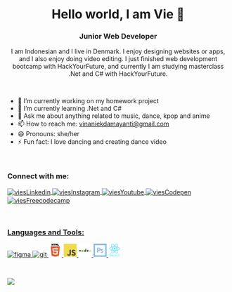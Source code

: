 <h1 align="center">Hello world, I am Vie 👋 </h1>

<h3 align="center">Junior Web Developer</h3>

<p align="center">I am Indonesian and I live in Denmark. I enjoy designing websites or apps, and I also enjoy doing video editing. I just finished web development bootcamp with HackYourFuture, and currently I am studying masterclass .Net and C# with HackYourFuture.</p>
<br>

- 🔭 I’m currently working on my homework project 
- 🌱 I’m currently learning .Net and C#
- 💬 Ask me about anything related to music, dance, kpop and anime
- 📫 How to reach me: vinaniekdamayanti@gmail.com
- 😄 Pronouns: she/her
- ⚡ Fun fact: I love dancing and creating dance video 
<br>
<h3 align="left">Connect with me:</h3>
<p align="left">
<a href="https://www.linkedin.com/in/vinaniek-ayu-damayanti-90b083141/" target="blank"><img align="center" height="25" width="30" src="https://cdn.jsdelivr.net/npm/simple-icons@v7/icons/linkedin.svg" alt="viesLinkedin"/>
<a href="https://www.instagram.com/vie_damayanti/" target="blank"><img align="center" height="25" width="30" src="https://cdn.jsdelivr.net/npm/simple-icons@v7/icons/instagram.svg" alt="viesInstagram"/>
<a href="https://www.youtube.com/channel/UCgHA3v4d1XqvuwwMZzWzq-Q" target="blank"><img align="center" height="25" width="30" src="https://cdn.jsdelivr.net/npm/simple-icons@v7/icons/youtube.svg" alt="viesYoutube"/>
<a href="https://codepen.io/vie_damayanti" target="blank"><img align="center" height="25" width="30" src="https://cdn.jsdelivr.net/npm/simple-icons@v7/icons/codepen.svg" alt="viesCodepen"/>
 <a href="https://www.freecodecamp.org/vie_damayanti" target="blank"><img align="center" height="25" width="30" src="https://cdn.jsdelivr.net/npm/simple-icons@7.21.0/icons/freecodecamp.svg" alt="viesFreecodecamp"/>
</p>
<br>
<h3 align="left">Languages and Tools:</h3>
<p align="left"> <a href="https://www.w3schools.com/css/" target="_blank" rel="noreferrer">  </a> <a href="https://www.figma.com/" target="_blank" rel="noreferrer"> <img src="https://www.vectorlogo.zone/logos/figma/figma-icon.svg" alt="figma" width="40" height="30"/> </a> <a href="https://git-scm.com/" target="_blank" rel="noreferrer"> <img src="https://www.vectorlogo.zone/logos/git-scm/git-scm-icon.svg" alt="git" width="30" height="30"/> </a> <a href="https://www.w3.org/html/" target="_blank" rel="noreferrer"> <img src="https://raw.githubusercontent.com/devicons/devicon/master/icons/html5/html5-original-wordmark.svg" alt="html5" width="30" height="30"/> </a> <a href="https://developer.mozilla.org/en-US/docs/Web/JavaScript" target="_blank" rel="noreferrer"> <img src="https://raw.githubusercontent.com/devicons/devicon/master/icons/javascript/javascript-original.svg" alt="javascript" width="30" height="30"/> </a> <a href="https://nodejs.org" target="_blank" rel="noreferrer"> <img src="https://raw.githubusercontent.com/devicons/devicon/master/icons/nodejs/nodejs-original-wordmark.svg" alt="nodejs" width="30" height="30"/> </a> <a href="https://www.photoshop.com/en" target="_blank" rel="noreferrer"> <img src="https://raw.githubusercontent.com/devicons/devicon/master/icons/photoshop/photoshop-line.svg" alt="photoshop" width="30" height="30"/> </a> <a href="https://reactjs.org/" target="_blank" rel="noreferrer"> <img src="https://raw.githubusercontent.com/devicons/devicon/master/icons/react/react-original-wordmark.svg" alt="react" width="30" height="30"/> </a> </p>
<br>

<a href="https://visitorbadge.io/status?path=https%3A%2F%2Fgithub.com%2Fviedamayanti"><img src="https://api.visitorbadge.io/api/visitors?path=https%3A%2F%2Fgithub.com%2Fviedamayanti&countColor=%23263759" /></a>


